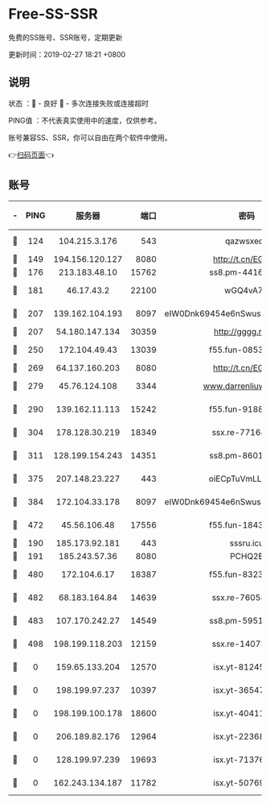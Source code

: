 # Free-SS-SSR

免费的SS账号、SSR账号，定期更新

更新时间：2019-02-27 18:21 +0800

## 说明

状态     ：🙂 - 良好 🙁 - 多次连接失败或连接超时

PING值   ：不代表真实使用中的速度，仅供参考。

账号兼容SS、SSR，你可以自由在两个软件中使用。

👉[扫码页面](https://liesauer.github.io/free-ss-ssr.github.io/)👈

## 账号

|-|PING|服务器|端口|密码|加密方式|区域|
|:----:|:----:|:-----:|-----:|:----:|:----:|:----:|
|🙂|124|104.215.3.176|543|qazwsxedc|aes-256-gcm|JP|
|🙂|149|194.156.120.127|8080|http://t.cn/EGJIyrl|rc4-md5|RU|
|🙂|176|213.183.48.10|15762|ss8.pm-44164718|rc4-md5|RU|
|🙂|181|46.17.43.2|22100|wGQ4vA7D|aes-256-gcm|RU|
|🙂|207|139.162.104.193|8097|eIW0Dnk69454e6nSwuspv9DmS201tQ0D|aes-256-cfb|JP|
|🙂|207|54.180.147.134|30359|http://gggg.rocks|chacha20|KR|
|🙂|250|172.104.49.43|13039|f55.fun-08537634|aes-256-cfb|SG|
|🙂|269|64.137.160.203|8080|http://t.cn/EGJIyrl|rc4-md5|CA|
|🙂|279|45.76.124.108|3344|www.darrenliuwei.com|aes-256-cfb|AU|
|🙂|290|139.162.11.113|15242|f55.fun-91886429|aes-256-cfb|SG|
|🙂|304|178.128.30.219|18349|ssx.re-77164878|aes-256-cfb|SG|
|🙂|311|128.199.154.243|14351|ss8.pm-86017708|aes-256-cfb|SG|
|🙂|375|207.148.23.227|443|oiECpTuVmLLxk4Ts|aes-256-cfb|US|
|🙂|384|172.104.33.178|8097|eIW0Dnk69454e6nSwuspv9DmS201tQ0D|aes-256-cfb|SG|
|🙂|472|45.56.106.48|17556|f55.fun-18434064|aes-256-cfb|US|
|🙂|190|185.173.92.181|443|sssru.icu|rc4-md5|RU|
|🙁|191|185.243.57.36|8080|PCHQ2E|rc4-md5|US|
|🙁|480|172.104.6.17|18387|f55.fun-83237856|aes-256-cfb|US|
|🙁|482|68.183.164.84|14639|ssx.re-76058671|aes-256-cfb|US|
|🙁|483|107.170.242.27|14549|ss8.pm-59512535|aes-256-cfb|US|
|🙁|498|198.199.118.203|12159|ssx.re-14073508|aes-256-cfb|US|
|🙁|0|159.65.133.204|12570|isx.yt-81245321|aes-256-cfb|SG|
|🙁|0|198.199.97.237|10397|isx.yt-36547165|aes-256-cfb|US|
|🙁|0|198.199.100.178|18600|isx.yt-40411480|aes-256-cfb|US|
|🙁|0|206.189.82.176|12964|isx.yt-22368985|aes-256-cfb|SG|
|🙁|0|128.199.97.239|19693|isx.yt-71376906|aes-256-cfb|SG|
|🙁|0|162.243.134.187|11782|isx.yt-50769400|aes-256-cfb|US|
